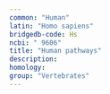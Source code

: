```yaml
---
common: "Human"
latin: "Homo sapiens"
bridgedb-code: Hs
ncbi: " 9606"
title: "Human pathways"
description:
homology: 
group: "Vertebrates"
---
```

